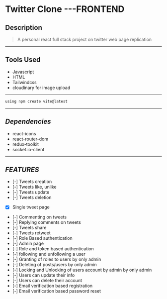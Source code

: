 # Twitter Clone ---FRONTEND
## Description
> A personal react full stack project on twitter web page replication
___
## **Tools Used**
* Javascript
* HTML
* Tailwindcss
* cloudinary for image upload

---

```javascript
using npm create vite@latest
```
---

## _Dependencies_
* react-icons
* react-router-dom
* redux-toolkit
* socket.io-client

***
## _FEATURES_
* [-] Tweets creation
* [-] Tweets like, unlike
* [-] Tweets update
* [-] Tweets deletion
* [x] Single tweet page
* [-] Commenting on tweets
* [-] Replying comments on tweets
* [-] Tweets share
* [-] Tweets retweet
* [-] Role Based authentication
* [-] Admin page
* [-] Role and token based authentication
* [-] following and unfollowing a user
* [-] Granting of roles to users by only admin
* [-] Deleting of posts/users by only admin
* [-] Locking and Unlocking of users account by admin by only admin
* [-] Users can update their info
* [-] Users can delete their account
* [-] Email verification based registration
* [-] Email verification based password reset


